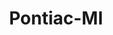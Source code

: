 ---
title: Pontiac-MI
slug: pontiac-mi
f_state:
- cms/state/michigan.md
f_locations:
- cms/payday-loan/advance-america-1906.md
- cms/payday-loan/advance-america-1936.md
- cms/payday-loan/allied-cash-advance-3905.md
- cms/payday-loan/cash-connection-6841.md
- cms/payday-loan/check-go-9813.md
- cms/payday-loan/discount-check-cashing-15899.md
- cms/payday-loan/ernest-pickett-16830.md
- cms/payday-loan/first-cash-advance-18443.md
- cms/payday-loan/gmmaltd-19033.md
- cms/payday-loan/pontiac-check-cashing-24474.md
updated-on: '2024-05-30T13:41:28.615Z'
created-on: '2024-05-30T13:41:28.615Z'
published-on: '2024-05-30T13:54:32.469Z'
f_city: Pontiac
layout: '[city].html'
tags: city
---